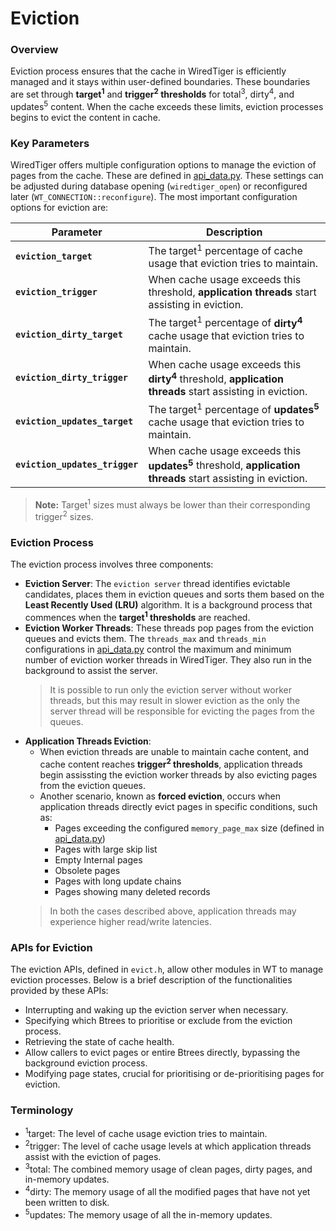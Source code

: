 # Eviction

### Overview

Eviction process ensures that the cache in WiredTiger is efficiently managed and it stays within user-defined boundaries. These boundaries are set through **target<sup>1</sup>** and **trigger<sup>2</sup> thresholds** for total<sup>3</sup>, dirty<sup>4</sup>, and updates<sup>5</sup> content. When the cache exceeds these limits, eviction processes begins to evict the content in cache.

### Key Parameters

WiredTiger offers multiple configuration options to manage the eviction of pages from the cache. These are defined in [api_data.py](../../dist/api_data.py). These settings can be adjusted during database opening (`wiredtiger_open`) or reconfigured later (`WT_CONNECTION::reconfigure`). The most important configuration options for eviction are:

| Parameter               | Description                                                                                              |
| ----------------------- | -------------------------------------------------------------------------------------------------------- |
| **`eviction_target`**    | The target<sup>1</sup> percentage of cache usage that eviction tries to maintain.                                  |
| **`eviction_trigger`**   | When cache usage exceeds this threshold, **application threads**  start assisting in eviction.     |
| **`eviction_dirty_target`** | The target<sup>1</sup> percentage of **dirty<sup>4</sup>** cache usage that eviction tries to maintain.                      |
| **`eviction_dirty_trigger`** | When cache usage exceeds this **dirty<sup>4</sup>** threshold, **application threads**  start assisting in eviction.   |
| **`eviction_updates_target`** | The target<sup>1</sup> percentage of **updates<sup>5</sup>** cache usage that eviction tries to maintain.                 |
| **`eviction_updates_trigger`** | When cache usage exceeds this **updates<sup>5</sup>** threshold, **application threads** start assisting in eviction.                   |

> **Note:** Target<sup>1</sup> sizes must always be lower than their corresponding trigger<sup>2</sup> sizes.

### Eviction Process

The eviction process involves three components:

- **Eviction Server**: The `eviction server` thread identifies evictable candidates, places them in eviction queues and sorts them based on the **Least Recently Used (LRU)** algorithm. It is a background process that commences when the **target<sup>1</sup> thresholds** are reached.
- **Eviction Worker Threads**: These threads pop pages from the eviction queues and evicts them. The `threads_max` and `threads_min` configurations in [api_data.py](../../dist/api_data.py) control the maximum and minimum number of eviction worker threads in WiredTiger. They also run in the background to assist the server.
    > It is possible to run only the eviction server without worker threads, but this may result in slower eviction as the only the server thread will be responsible for evicting the pages from the queues.
- **Application Threads Eviction**: 
    - When eviction threads are unable to maintain cache content, and cache content reaches **trigger<sup>2</sup> thresholds**, application threads begin assissting the eviction worker threads by also evicting pages from the eviction queues.
    - Another scenario, known as **forced eviction**, occurs when application threads directly evict pages in specific conditions, such as:
        - Pages exceeding the configured `memory_page_max` size (defined in [api_data.py](../../dist/api_data.py))
        - Pages with large skip list
        - Empty Internal pages
        - Obsolete pages
        - Pages with long update chains
        - Pages showing many deleted records
    > In both the cases described above, application threads may experience higher read/write latencies.

### APIs for Eviction

The eviction APIs, defined in `evict.h`, allow other modules in WT to manage eviction processes. Below is a brief description of the functionalities provided by these APIs:

- Interrupting and waking up the eviction server when necessary.
- Specifying which Btrees to prioritise or exclude from the eviction process.
- Retrieving the state of cache health.
- Allow callers to evict pages or entire Btrees directly, bypassing the background eviction process.
- Modifying page states, crucial for prioritising or de-prioritising pages for eviction.

### Terminology

- <sup>1</sup>target: The level of cache usage eviction tries to maintain.
- <sup>2</sup>trigger: The level of cache usage levels at which application threads assist with the eviction of pages.
- <sup>3</sup>total: The combined memory usage of clean pages, dirty pages, and in-memory updates.
- <sup>4</sup>dirty: The memory usage of all the modified pages that have not yet been written to disk.
- <sup>5</sup>updates: The memory usage of all the in-memory updates.
